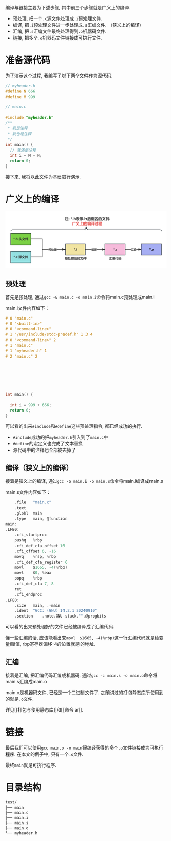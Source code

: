 
编译与链接主要为下述步骤, 其中前三个步骤就是广义上的编译. 

- 预处理, 把一个```.c```源文件处理成```.i```预处理文件. 
- 编译, 把```.i```预处理文件进一步处理成```.s```汇编文件. （狭义上的编译）
- 汇编, 把```.s```汇编文件最终处理得到```.o```机器码文件. 
- 链接, 把多个```.o```机器码文件链接成可执行文件. 




# 准备源代码

为了演示这个过程, 我编写了以下两个文件作为源代码. 

```h
// myheader.h
#define N 666
#define M 999
```

```c
// main.c

#include "myheader.h"
/**
 * 我是注释
 * 我也是注释
 */
int main() {
  // 我还是注释
  int i = M + N;
  return 0;
}
```

接下来, 我将以此文件为基础进行演示. 

# 广义上的编译

![广义上的编译过程](../assets/202501070001.png "广义上的编译过程")

## 预处理

首先是预处理, 通过```gcc -E main.c -o main.i```命令将main.c预处理成main.i

main.i文件内容如下：

```c
# 0 "main.c"
# 0 "<built-in>"
# 0 "<command-line>"
# 1 "/usr/include/stdc-predef.h" 1 3 4
# 0 "<command-line>" 2
# 1 "main.c"
# 1 "myheader.h" 1
# 2 "main.c" 2






int main() {

  int i = 999 + 666;
  return 0;
}
```

可以看的出来```#include```和```#define```这些预处理指令, 都已经成功的执行. 

- ```#include```成功的把```myheader.h```引入到了```main.c```中
- ```#define```的宏定义也完成了文本替换
- 源代码中的注释也全部被去掉了


## 编译（狭义上的编译）


接着是狭义上的编译, 通过```gcc -S main.i -o main.s```命令将main.i编译成main.s

main.s文件内容如下：

```c
	.file	"main.c"
	.text
	.globl	main
	.type	main, @function
main:
.LFB0:
	.cfi_startproc
	pushq	%rbp
	.cfi_def_cfa_offset 16
	.cfi_offset 6, -16
	movq	%rsp, %rbp
	.cfi_def_cfa_register 6
	movl	$1665, -4(%rbp)
	movl	$0, %eax
	popq	%rbp
	.cfi_def_cfa 7, 8
	ret
	.cfi_endproc
.LFE0:
	.size	main, .-main
	.ident	"GCC: (GNU) 14.2.1 20240910"
	.section	.note.GNU-stack,"",@progbits
```

可以看的出来预处理好的文件已经被编译成了汇编代码. 

懂一些汇编的话, 应该能看出来```movl	$1665, -4(%rbp)```这一行汇编代码就是给变量i赋值, rbp寄存器偏移-4的位置就是i的地址. 


## 汇编

接着是汇编, 把汇编代码汇编成机器码, 通过```gcc -c main.s -o main.o```命令将main.s汇编成main.o

main.o是机器码文件, 已经是一个二进制文件了. 之前讲过的打包静态库所使用到的就是```.o```文件. 

详见[[打包与使用静态库]]和[[命令 ar]].


# 链接

最后我们可以使用```gcc main.o -o main```将编译获得的多个```.o```文件链接成为可执行程序. 在本文的例子中, 只有一个```.o```文件. 

最终```main```就是可执行程序. 



# 目录结构

```
test/
├── main
├── main.c
├── main.i
├── main.s
├── main.o
└── myheader.h
```

